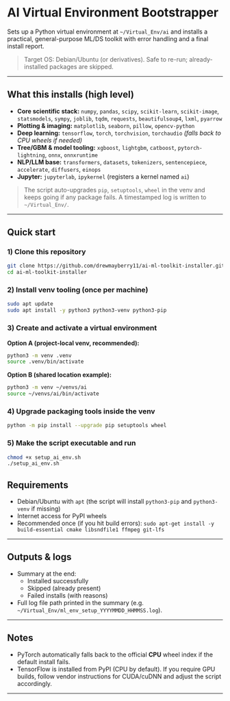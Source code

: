 # AI Virtual Environment Bootstrapper

Sets up a Python virtual environment at `~/Virtual_Env/ai` and installs a practical, general-purpose ML/DS toolkit with error handling and a final install report.

> Target OS: Debian/Ubuntu (or derivatives). Safe to re-run; already-installed packages are skipped.

---

## What this installs (high level)

- **Core scientific stack:** `numpy`, `pandas`, `scipy`, `scikit-learn`, `scikit-image`, `statsmodels`, `sympy`, `joblib`, `tqdm`, `requests`, `beautifulsoup4`, `lxml`, `pyarrow`
- **Plotting & imaging:** `matplotlib`, `seaborn`, `pillow`, `opencv-python`
- **Deep learning:** `tensorflow`, `torch`, `torchvision`, `torchaudio` *(falls back to CPU wheels if needed)*
- **Tree/GBM & model tooling:** `xgboost`, `lightgbm`, `catboost`, `pytorch-lightning`, `onnx`, `onnxruntime`
- **NLP/LLM base:** `transformers`, `datasets`, `tokenizers`, `sentencepiece`, `accelerate`, `diffusers`, `einops`
- **Jupyter:** `jupyterlab`, `ipykernel` (registers a kernel named `ai`)

> The script auto-upgrades `pip`, `setuptools`, `wheel` in the venv and keeps going if any package fails. A timestamped log is written to `~/Virtual_Env/`.

---

## Quick start

### 1) Clone this repository
```bash
git clone https://github.com/drewmayberry11/ai-ml-toolkit-installer.git
cd ai-ml-toolkit-installer
```

### 2) Install venv tooling (once per machine)
```bash
sudo apt update
sudo apt install -y python3 python3-venv python3-pip
```

### 3) Create and activate a virtual environment
**Option A (project-local venv, recommended):**
```bash
python3 -m venv .venv
source .venv/bin/activate
```

**Option B (shared location example):**
```bash
python3 -m venv ~/venvs/ai
source ~/venvs/ai/bin/activate
```

### 4) Upgrade packaging tools inside the venv
```bash
python -m pip install --upgrade pip setuptools wheel
```

### 5) Make the script executable and run
```bash
chmod +x setup_ai_env.sh
./setup_ai_env.sh
```


## Requirements

- Debian/Ubuntu with `apt` (the script will install `python3-pip` and `python3-venv` if missing)
- Internet access for PyPI wheels
- Recommended once (if you hit build errors): `sudo apt-get install -y build-essential cmake libsndfile1 ffmpeg git-lfs`

---

## Outputs & logs

- Summary at the end:
  - Installed successfully
  - Skipped (already present)
  - Failed installs (with reasons)
- Full log file path printed in the summary (e.g. `~/Virtual_Env/ml_env_setup_YYYYMMDD_HHMMSS.log`).

---

## Notes

- PyTorch automatically falls back to the official **CPU** wheel index if the default install fails.
- TensorFlow is installed from PyPI (CPU by default). If you require GPU builds, follow vendor instructions for CUDA/cuDNN and adjust the script accordingly.

---



